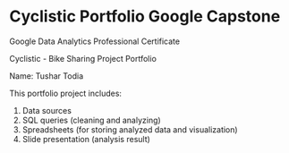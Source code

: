 # Cyclistic Portfolio Google Capstone
Google Data Analytics Professional Certificate

Cyclistic - Bike Sharing Project Portfolio

Name: Tushar Todia

This portfolio project includes:
1. Data sources
2. SQL queries (cleaning and analyzing)
3. Spreadsheets (for storing analyzed data and visualization)
4. Slide presentation (analysis result)

